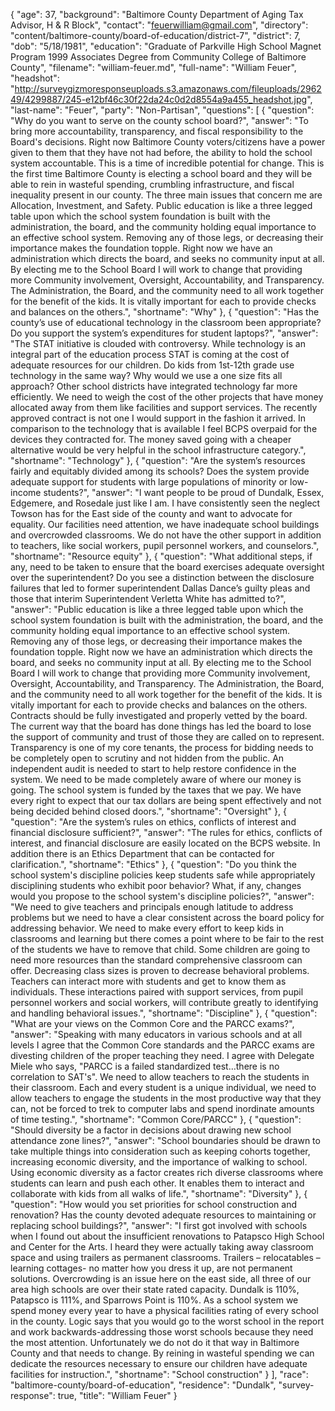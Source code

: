 {
  "age": 37,
  "background": "Baltimore County Department of Aging Tax Advisor, H & R Block",
  "contact": "feuerwilliam@gmail.com",
  "directory": "content/baltimore-county/board-of-education/district-7",
  "district": 7,
  "dob": "5/18/1981",
  "education": "Graduate of Parkville High School Magnet Program 1999 Associates Degree from Community College of Baltimore County",
  "filename": "william-feuer.md",
  "full-name": "William Feuer",
  "headshot": "http://surveygizmoresponseuploads.s3.amazonaws.com/fileuploads/296249/4299887/245-e12bf46c30f22da24c0d2d8554a9a455_headshot.jpg",
  "last-name": "Feuer",
  "party": "Non-Partisan",
  "questions": [
    {
      "question": "Why do you want to serve on the county school board?",
      "answer": "To bring more accountability, transparency, and fiscal responsibility to the Board's decisions. Right now Baltimore County voters/citizens have a power given to them that they have not had before, the ability to hold the school system accountable. This is a time of incredible potential for change. This is the first time Baltimore County is electing a school board and they will be able to rein in wasteful spending, crumbling infrastructure, and fiscal inequality present in our county. The three main issues that concern me are Allocation, Investment, and Safety. Public education is like a three legged table upon which the school system foundation is built with the administration, the board, and the community holding equal importance to an effective school system. Removing any of those legs, or decreasing their importance makes the foundation topple. Right now we have an administration which directs the board, and seeks no community input at all. By electing me to the School Board I will work to change that providing more Community involvement, Oversight, Accountability, and Transparency. The Administration, the Board, and the community need to all work together for the benefit of the kids. It is vitally important for each to provide checks and balances on the others.",
      "shortname": "Why"
    },
    {
      "question": "Has the county’s use of educational technology in the classroom been appropriate? Do you support the system’s expenditures for student laptops?",
      "answer": "The STAT initiative is clouded with controversy. While technology is an integral part of the education process STAT is coming at the cost of adequate resources for our children. Do kids from 1st-12th grade use technology in the same way? Why would we use a one size fits all approach? Other school districts have integrated technology far more efficiently. We need to weigh the cost of the other projects that have money allocated away from them like facilities and support services. The recently approved contract is not one I would support in the fashion it arrived. In comparison to the technology that is available I feel BCPS overpaid for the devices they contracted for. The money saved going with a cheaper alternative would be very helpful in the school infrastructure category.",
      "shortname": "Technology"
    },
    {
      "question": "Are the system’s resources fairly and equitably divided among its schools? Does the system provide adequate support for students with large populations of minority or low-income students?",
      "answer": "I want people to be proud of Dundalk, Essex, Edgemere, and Rosedale just like I am. I have consistently seen the neglect Towson has for the East side of the county and want to advocate for equality. Our facilities need attention, we have inadequate school buildings and overcrowded classrooms. We do not have the other support in addition to teachers, like social workers, pupil personnel workers, and counselors.",
      "shortname": "Resource equity"
    },
    {
      "question": "What additional steps, if any, need to be taken to ensure that the board exercises adequate oversight over the superintendent? Do you see a distinction between the disclosure failures that led to former superintendent Dallas Dance’s guilty pleas and those that interim Superintendent Verletta White has admitted to?",
      "answer": "Public education is like a three legged table upon which the school system foundation is built with the administration, the board, and the community holding equal importance to an effective school system. Removing any of those legs, or decreasing their importance makes the foundation topple. Right now we have an administration which directs the board, and seeks no community input at all. By electing me to the School Board I will work to change that providing more Community involvement, Oversight, Accountability, and Transparency. The Administration, the Board, and the community need to all work together for the benefit of the kids. It is vitally important for each to provide checks and balances on the others. Contracts should be fully investigated and properly vetted by the board. The current way that the board has done things has led the board to lose the support of community and trust of those they are called on to represent. Transparency is one of my core tenants, the process for bidding needs to be completely open to scrutiny and not hidden from the public. An independent audit is needed to start to help restore confidence in the system. We need to be made completely aware of where our money is going. The school system is funded by the taxes that we pay. We have every right to expect that our tax dollars are being spent effectively and not being decided behind closed doors.",
      "shortname": "Oversight"
    },
    {
      "question": "Are the system’s rules on ethics, conflicts of interest and financial disclosure sufficient?",
      "answer": "The rules for ethics, conflicts of interest, and financial disclosure are easily located on the BCPS website. In addition there is an Ethics Department that can be contacted for clarification.",
      "shortname": "Ethics"
    },
    {
      "question": "Do you think the school system's discipline policies keep students safe while appropriately disciplining students who exhibit poor behavior? What, if any, changes would you propose to the school system's discipline policies?",
      "answer": "We need to give teachers and principals enough latitude to address problems but we need to have a clear consistent across the board policy for addressing behavior. We need to make every effort to keep kids in classrooms and learning but there comes a point where to be fair to the rest of the students we have to remove that child. Some children are going to need more resources than the standard comprehensive classroom can offer. Decreasing class sizes is proven to decrease behavioral problems. Teachers can interact more with students and get to know them as individuals. These interactions paired with support services, from pupil personnel workers and social workers, will contribute greatly to identifying and handling behavioral issues.",
      "shortname": "Discipline"
    },
    {
      "question": "What are your views on the Common Core and the PARCC exams?",
      "answer": "Speaking with many educators in various schools and at all levels I agree that the Common Core standards and the PARCC exams are divesting children of the proper teaching they need. I agree with Delegate Miele who says, \"PARCC is a failed standardized test…there is no correlation to SAT's\". We need to allow teachers to reach the students in their classroom. Each and every student is a unique individual, we need to allow teachers to engage the students in the most productive way that they can, not be forced to trek to computer labs and spend inordinate amounts of time testing.",
      "shortname": "Common Core/PARCC"
    },
    {
      "question": "Should diversity be a factor in decisions about drawing new school attendance zone lines?",
      "answer": "School boundaries should be drawn to take multiple things into consideration such as keeping cohorts together, increasing economic diversity, and the importance of walking to school. Using economic diversity as a factor creates rich diverse classrooms where students can learn and push each other. It enables them to interact and collaborate with kids from all walks of life.",
      "shortname": "Diversity"
    },
    {
      "question": "How would you set priorities for school construction and renovation? Has the county devoted adequate resources to maintaining or replacing school buildings?",
      "answer": "I first got involved with schools when I found out about the insufficient renovations to Patapsco High School and Center for the Arts. I heard they were actually taking away classroom space and using trailers as permanent classrooms. Trailers – relocatables – learning cottages- no matter how you dress it up, are not permanent solutions. Overcrowding is an issue here on the east side, all three of our area high schools are over their state rated capacity. Dundalk is 110%, Patapsco is 111%, and Sparrows Point is 110%. As a school system we spend money every year to have a physical facilities rating of every school in the county. Logic says that you would go to the worst school in the report and work backwards-addressing those worst schools because they need the most attention. Unfortunately we do not do it that way in Baltimore County and that needs to change. By reining in wasteful spending we can dedicate the resources necessary to ensure our children have adequate facilities for instruction.",
      "shortname": "School construction"
    }
  ],
  "race": "baltimore-county/board-of-education",
  "residence": "Dundalk",
  "survey-response": true,
  "title": "William Feuer"
}
